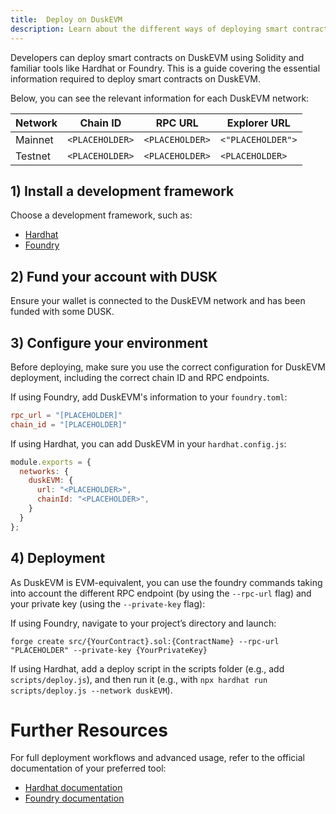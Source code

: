 ```yaml
---
title:  Deploy on DuskEVM
description: Learn about the different ways of deploying smart contracts on DuskEVM.
---
```



Developers can deploy smart contracts on DuskEVM using Solidity and familiar tools like Hardhat or Foundry. This is a guide covering the essential information required to deploy smart contracts on DuskEVM.

Below, you can see the relevant information for each DuskEVM network:

| **Network** | **Chain ID**             | **RPC URL**                   | **Explorer URL**                           |
| ------- | -------------------- | ------------------------- | --------------------------------------- |
| Mainnet | `<PLACEHOLDER>` | `<PLACEHOLDER>`       | `<"PLACEHOLDER">`          |
| Testnet | `<PLACEHOLDER>` | `<PLACEHOLDER>`       | `<PLACEHOLDER>`  |


## 1) Install a development framework

Choose a development framework, such as:
- <a href="https://hardhat.org/" target="_blank">Hardhat</a>
- <a href="https://getfoundry.sh/" target="_blank">Foundry</a>

## 2) Fund your account with DUSK

Ensure your wallet is connected to the DuskEVM network and has been funded with some DUSK.

## 3) Configure your environment

Before deploying, make sure you use the correct configuration for DuskEVM deployment, including the correct chain ID and RPC endpoints.

If using Foundry, add DuskEVM's information to your `foundry.toml`:

```toml
rpc_url = "[PLACEHOLDER]"
chain_id = "[PLACEHOLDER]"
```

If using Hardhat, you can add DuskEVM in your `hardhat.config.js`: 

```js
module.exports = {
  networks: {
    duskEVM: {
      url: "<PLACEHOLDER>",
      chainId: "<PLACEHOLDER>",
    }
  }
};
```

## 4) Deployment
As DuskEVM is EVM-equivalent, you can use the foundry commands taking into account the different RPC endpoint (by using the `--rpc-url` flag) and your private key (using the `--private-key` flag):

If using Foundry, navigate to your project’s directory and launch: 

```
forge create src/{YourContract}.sol:{ContractName} --rpc-url "PLACEHOLDER" --private-key {YourPrivateKey}
```

If using Hardhat, add a deploy script in the scripts folder (e.g., add `scripts/deploy.js`), and then run it (e.g., with `npx hardhat run scripts/deploy.js --network duskEVM`).

# Further Resources

For full deployment workflows and advanced usage, refer to the official documentation of your preferred tool:

- <a href="https://hardhat.org/getting-started/" target="_blank">Hardhat documentation</a>
- <a href="https://getfoundry.sh/" target="_blank">Foundry documentation</a>